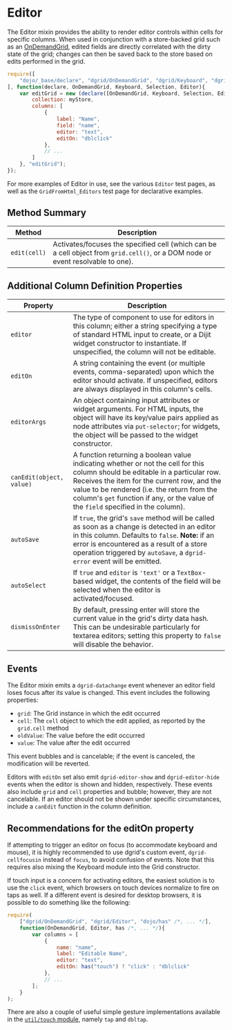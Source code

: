 # Editor

The Editor mixin provides the ability to render editor controls within cells
for specific columns. When used in conjunction with a store-backed grid such as an
[OnDemandGrid](../core-components/OnDemandList-and-OnDemandGrid.md#ondemandgrid),
edited fields are directly correlated with the dirty state of the grid; changes
can then be saved back to the store based on edits performed in the grid.

```js
require([
    "dojo/_base/declare", "dgrid/OnDemandGrid", "dgrid/Keyboard", "dgrid/Selection", "dgrid/Editor"
], function(declare, OnDemandGrid, Keyboard, Selection, Editor){
    var editGrid = new (declare([OnDemandGrid, Keyboard, Selection, Editor]))({
        collection: myStore,
        columns: [
            {
                label: "Name",
                field: "name",
                editor: "text",
                editOn: "dblclick"
            },
            // ...
        ]
    }, "editGrid");
});
```

For more examples of Editor in use, see the various `Editor` test pages, as well
as the `GridFromHtml_Editors` test page for declarative examples.

## Method Summary

Method | Description
------ | -----------
`edit(cell)` | Activates/focuses the specified cell (which can be a cell object from `grid.cell()`, or a DOM node or event resolvable to one).

## Additional Column Definition Properties

Property | Description
-------- | -----------
`editor` | The type of component to use for editors in this column; either a string specifying a type of standard HTML input to create, or a Dijit widget constructor to instantiate.  If unspecified, the column will not be editable.
`editOn` | A string containing the event (or multiple events, comma-separated) upon which the editor should activate.  If unspecified, editors are always displayed in this column's cells.
`editorArgs` | An object containing input attributes or widget arguments.  For HTML inputs, the object will have its key/value pairs applied as node attributes via `put-selector`; for widgets, the object will be passed to the widget constructor.
`canEdit(object, value)` | A function returning a boolean value indicating whether or not the cell for this column should be editable in a particular row.  Receives the item for the current row, and the value to be rendered (i.e. the return from the column's `get` function if any, or the value of the `field` specified in the column).
`autoSave` | If `true`, the grid's `save` method will be called as soon as a change is detected in an editor in this column.  Defaults to `false`. **Note:** if an error is encountered as a result of a store operation triggered by `autoSave`, a `dgrid-error` event will be emitted.
`autoSelect` | If `true` and `editor` is `'text'` or a `TextBox`-based widget, the contents of the field will be selected when the editor is activated/focused.
`dismissOnEnter` | By default, pressing enter will store the current value in the grid's dirty data hash.  This can be undesirable particularly for textarea editors; setting this property to `false` will disable the behavior.

## Events

The Editor mixin emits a `dgrid-datachange` event whenever an editor field
loses focus after its value is changed. This event includes the following
properties:

* `grid`: The Grid instance in which the edit occurred
* `cell`: The `cell` object to which the edit applied, as reported by the
  `grid.cell` method
* `oldValue`: The value before the edit occurred
* `value`: The value after the edit occurred

This event bubbles and is cancelable; if the event is canceled, the modification
will be reverted.

Editors with `editOn` set also emit `dgrid-editor-show` and `dgrid-editor-hide`
events when the editor is shown and hidden, respectively. These events also
include `grid` and `cell` properties and bubble; however, they are not
cancelable. If an editor should not be shown under specific circumstances,
include a `canEdit` function in the column definition.

## Recommendations for the editOn property

If attempting to trigger an editor on focus (to accommodate keyboard and mouse),
it is highly recommended to use dgrid's custom event, `dgrid-cellfocusin`
instead of `focus`, to avoid confusion of events. Note that this requires also
mixing the Keyboard module into the Grid constructor.

If touch input is a concern for activating editors, the easiest solution is to
use the `click` event, which browsers on touch devices normalize to fire on
taps as well. If a different event is desired for desktop browsers, it is
possible to do something like the following:

```js
require(
    ["dgrid/OnDemandGrid", "dgrid/Editor", "dojo/has" /*, ... */],
    function(OnDemandGrid, Editor, has /*, ... */){
        var columns = [
            {
                name: "name",
                label: "Editable Name",
                editor: "text",
                editOn: has("touch") ? "click" : "dblclick"
            },
            // ...
        ];
    }
);
```

There are also a couple of useful simple gesture implementations available in
the [`util/touch` module](../utilities/touch.md), namely `tap` and `dbltap`.